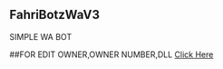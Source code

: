 ## FahriBotzWaV3
SIMPLE WA BOT

##FOR EDIT OWNER,OWNER NUMBER,DLL
[Click Here](https://github.com/BOTZ4YOU/FahriBotzWaV3/settings.json)
